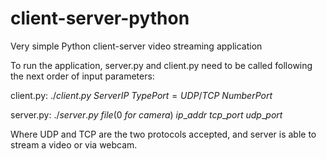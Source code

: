 # client-server-python
Very simple Python client-server video streaming application

To run the application, server.py and client.py need to be called following the next order of input parameters:

client.py:
$./client.py \ ServerIP \ TypePort=UDP/TCP \ NumberPort$

server.py:
$./server.py \ file(0 \ for \ camera) \ ip\_addr \ tcp\_port \ udp\_port$

Where UDP and TCP are the two protocols accepted, and server is able to stream a video or via webcam.
